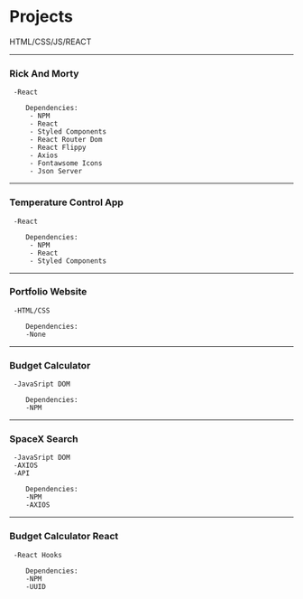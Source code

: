 # Projects
HTML/CSS/JS/REACT

--------------------------------
###   Rick And Morty
     -React
    
        Dependencies:
         - NPM 
         - React
         - Styled Components
         - React Router Dom
         - React Flippy
         - Axios
         - Fontawsome Icons
         - Json Server

--------------------------------
###   Temperature Control App
     -React
    
        Dependencies:
         - NPM 
         - React
         - Styled Components

--------------------------------
###   Portfolio Website
     -HTML/CSS
    
        Dependencies:
        -None
    
--------------------------------
###   Budget Calculator
     -JavaSript DOM
    
        Dependencies:
        -NPM
    
-------------------------------- 
###  SpaceX Search
     -JavaSript DOM
     -AXIOS
     -API

        Dependencies:
        -NPM
        -AXIOS
--------------------------------
###   Budget Calculator React
     -React Hooks
    
        Dependencies:
        -NPM
        -UUID